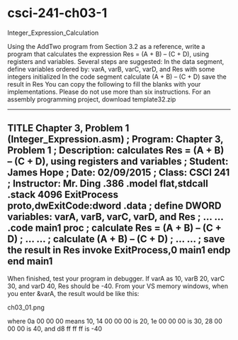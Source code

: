 # csci-241-ch03-1
Integer_Expression_Calculation 

Using the AddTwo program from Section 3.2 as a reference, write a program that calculates the expression Res = (A + B) – (C + D), using registers and variables. Several steps are suggested:
In the data segment, define variables ordered by: varA, varB, varC, varD, and Res with some integers initialized
In the code segment
calculate (A + B) – (C + D)
save the result in Res
You can copy the following to fill the blanks with your implementations. Please do not use more than six instructions. For an assembly programming project, download template32.zip

---------------------------------------------------------------------
TITLE  Chapter 3, Problem 1 (Integer_Expression.asm)
; Program:     Chapter 3, Problem 1
; Description: calculates Res = (A + B) – (C + D), using registers and variables
; Student:     James Hope
; Date:        02/09/2015
; Class:       CSCI 241
; Instructor:  Mr. Ding
.386
.model flat,stdcall
.stack 4096
ExitProcess proto,dwExitCode:dword
.data
; define DWORD variables: varA, varB, varC, varD, and Res
; ... ...
.code
main1 proc
; calculate Res = (A + B) – (C + D)
   ; ... ...
   ; calculate (A + B) – (C + D)
   ; ... ...
   ; save the result in Res
   invoke ExitProcess,0
main1 endp
end main1
---------------------------------------------------------------------

When finished, test your program in debugger. If varA as 10, varB 20, varC 30, and varD 40, Res should be -40. From your VS memory windows, when you enter &varA, the result would be like this:

ch03_01.png

where 0a 00 00 00 means 10, 14 00 00 00 is 20, 1e 00 00 00 is 30, 28 00 00 00 is 40, and d8 ff ff ff is -40

